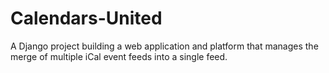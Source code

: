 Calendars-United
================

A Django project building a web application and platform that manages the merge of multiple iCal event feeds into a single feed.
